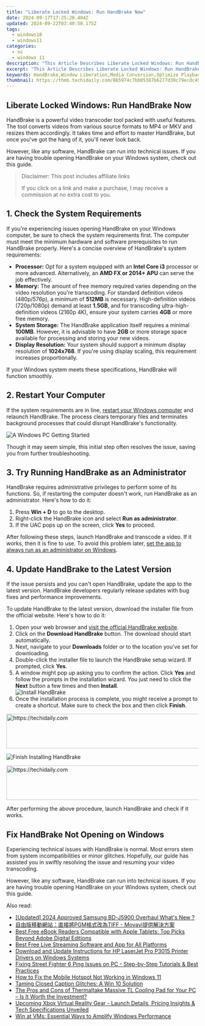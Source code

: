 ```yaml
---
title: "Liberate Locked Windows: Run HandBrake Now"
date: 2024-09-17T17:25:20.404Z
updated: 2024-09-22T03:40:50.175Z
tags:
  - windows10
  - windows11
categories:
  - os
  - windows 11
description: "This Article Describes Liberate Locked Windows: Run HandBrake Now"
excerpt: "This Article Describes Liberate Locked Windows: Run HandBrake Now"
keywords: HandBrake,Window Liberation,Media Conversion,Optimize Playback,Video Streaming,Handbrake Usage,Digital Unlock
thumbnail: https://thmb.techidaily.com/865974c7bb05387b6277d30c79ecdc49aad19ee23c97d33e5069a1776373f52c.jpg
---
```


## Liberate Locked Windows: Run HandBrake Now

 HandBrake is a powerful video transcoder tool packed with useful features. The tool converts videos from various source formats to MP4 or MKV and resizes them accordingly. It takes time and effort to master HandBrake, but once you've got the hang of it, you'll never look back.

 However, like any software, HandBrake can run into technical issues. If you are having trouble opening HandBrake on your Windows system, check out this guide.

>  Disclaimer: This post includes affiliate links
>
>  If you click on a link and make a purchase, I may receive a commission at no extra cost to you.
>

## 1\. Check the System Requirements

 If you're experiencing issues opening HandBrake on your Windows computer, be sure to check the system requirements first. The computer must meet the minimum hardware and software prerequisites to run HandBrake properly. Here's a concise overview of HandBrake's system requirements:

* **Processor:** Opt for a system equipped with an **Intel Core i3** processor or more advanced. Alternatively, an **AMD FX or 2014+ APU** can serve the job effectively.
* **Memory:** The amount of free memory required varies depending on the video resolution you're transcoding. For standard definition videos (480p/576p), a minimum of **512MB** is necessary. High-definition videos (720p/1080p) demand at least **1.5GB**, and for transcoding ultra-high-definition videos (2160p 4K), ensure your system carries **4GB** or more free memory.
* **System Storage:** The HandBrake application itself requires a minimal **100MB**. However, it is advisable to have **2GB** or more storage space available for processing and storing your new videos.
* **Display Resolution:** Your system should support a minimum display resolution of **1024x768**. If you're using display scaling, this requirement increases proportionally.

 If your Windows system meets these specifications, HandBrake will function smoothly.

## 2\. Restart Your Computer

 If the system requirements are in line, [restart your Windows computer](http://www.makeuseof.com/windows-restart-methods/) and relaunch HandBrake. The process clears temporary files and terminates background processes that could disrupt HandBrake's functionality.

![A Windows PC Getting Started](https://static1.makeuseofimages.com/wordpress/wp-content/uploads/2022/12/restarting-a-windows-pc.jpg)

 Though it may seem simple, this initial step often resolves the issue, saving you from further troubleshooting.

## 3\. Try Running HandBrake as an Administrator

 HandBrake requires administrative privileges to perform some of its functions. So, if restarting the computer doesn't work, run HandBrake as an administrator. Here's how to do it:

1. Press **Win + D** to go to the desktop.
2. Right-click the HandBrake icon and select **Run as administrator**.
3. If the UAC pops up on the screen, click **Yes** to proceed.

 After following these steps, launch HandBrake and transcode a video. If it works, then it is fine to use. To avoid this problem later, [set the app to always run as an administrator on Windows](https://www.makeuseof.com/tag/always-run-apps-administrator-windows/).

## 4\. Update HandBrake to the Latest Version

 If the issue persists and you can't open HandBrake, update the app to the latest version. HandBrake developers regularly release updates with bug fixes and performance improvements.

 To update HandBrake to the latest version, download the installer file from the official website. Here's how to do it:

1. Open your web browser and [visit the official HandBrake website](https://handbrake.fr/).
2. Click on the **Download HandBrake** button. The download should start automatically.
3. Next, navigate to your **Downloads** folder or to the location you've set for downloading.
4. Double-click the installer file to launch the HandBrake setup wizard. If prompted, click **Yes**.
5. A window might pop up asking you to confirm the action. Click **Yes** and follow the prompts in the installation wizard. You just need to click the **Next** button a few times and then **Install**.  
![Install HandBrake](https://static1.makeuseofimages.com/wordpress/wp-content/uploads/2023/09/install-handbrake.jpg)
6. Once the installation process is complete, you might receive a prompt to create a shortcut. Make sure to check the box and then click **Finish**.  

<!-- affiliate ads begin -->
<a href="https://smilemakers.pxf.io/c/5597632/2123901/26106" target="_top" id="2123901">
  <img src="//a.impactradius-go.com/display-ad/26106-2123901" border="0" alt="https://techidaily.com" width="728" height="90"/>
</a>
<img height="0" width="0" src="https://smilemakers.pxf.io/i/5597632/2123901/26106" style="position:absolute;visibility:hidden;" border="0" />
<!-- affiliate ads end -->

![Finish Installing HandBrake](https://static1.makeuseofimages.com/wordpress/wp-content/uploads/2023/09/finish-installing-handbrake.jpg)

<!-- affiliate ads begin -->
<a href="https://appsumo.8odi.net/c/5597632/2068416/7443" target="_top" id="2068416">
  <img src="//a.impactradius-go.com/display-ad/7443-2068416" border="0" alt="https://techidaily.com" width="728" height="90"/>
</a>
<img height="0" width="0" src="https://appsumo.8odi.net/i/5597632/2068416/7443" style="position:absolute;visibility:hidden;" border="0" />
<!-- affiliate ads end -->

 After performing the above procedure, launch HandBrake and check if it works.

## Fix HandBrake Not Opening on Windows

 Experiencing technical issues with HandBrake is normal. Most errors stem from system incompatibilities or minor glitches. Hopefully, our guide has assisted you in swiftly resolving the issue and resuming your video transcoding.

 However, like any software, HandBrake can run into technical issues. If you are having trouble opening HandBrake on your Windows system, check out this guide.

<span class="atpl-alsoreadstyle">Also read:</span>
<div><ul>
<li><a href="https://article-knowledge.techidaily.com/updated-2024-approved-samsung-bd-j5900-overhaul-whats-new/"><u>[Updated] 2024 Approved Samsung BD-J5900 Overhaul What's New ?</u></a></li>
<li><a href="https://some-tips.techidaily.com/1726227008786-pgmtiff-movavi/"><u>自由版移動網站：直接將PGM格式改為TIFF - Movavi提供解決方案</u></a></li>
<li><a href="https://tech-haven.techidaily.com/best-free-ebook-readers-compatible-with-apple-tablets-top-picks-beyond-adobe-digital-editions/"><u>Best Free eBook Readers Compatible with Apple Tablets: Top Picks Beyond Adobe Digital Editions</u></a></li>
<li><a href="https://extra-lessons.techidaily.com/best-free-live-streaming-software-and-app-for-all-platforms/"><u>Best Free Live Streaming Software and App for All Platforms</u></a></li>
<li><a href="https://hardware-updates.techidaily.com/download-and-update-instructions-for-hp-laserjet-pro-p3015-printer-drivers-on-windows-systems/"><u>Download and Update Instructions for HP LaserJet Pro P3015 Printer Drivers on Windows Systems</u></a></li>
<li><a href="https://win-blog.techidaily.com/fixing-street-fighter-6-ping-issues-on-pc-step-by-step-tutorials-and-best-practices/"><u>Fixing Street Fighter 6 Ping Issues on PC - Step-by-Step Tutorials & Best Practices</u></a></li>
<li><a href="https://win11.techidaily.com/how-to-fix-the-mobile-hotspot-not-working-in-windows-11/"><u>How to Fix the Mobile Hotspot Not Working in Windows 11</u></a></li>
<li><a href="https://win11.techidaily.com/taming-closed-caption-glitches-a-win-10-solution/"><u>Taming Closed Caption Glitches: A Win 10 Solution</u></a></li>
<li><a href="https://buynow-info.techidaily.com/the-pros-and-cons-of-thermaltake-massive-tl-cooling-pad-for-your-pc-is-it-worth-the-investment/"><u>The Pros and Cons of Thermaltake Massive TL Cooling Pad for Your PC – Is It Worth the Investment?</u></a></li>
<li><a href="https://tech-recovery.techidaily.com/upcoming-xbox-virtual-reality-gear-launch-details-pricing-insights-and-tech-specifications-unveiled/"><u>Upcoming Xbox Virtual Reality Gear - Launch Details, Pricing Insights & Tech Specifications Unveiled</u></a></li>
<li><a href="https://win11.techidaily.com/win-at-vms-essential-ways-to-amplify-windows-performance/"><u>Win at VMs: Essential Ways to Amplify Windows Performance</u></a></li>
</ul></div>

<ins class="adsbygoogle"
      style="display:block"
      data-ad-client="ca-pub-7571918770474297"
      data-ad-slot="8358498916"
      data-ad-format="auto"
      data-full-width-responsive="true"></ins>
    
